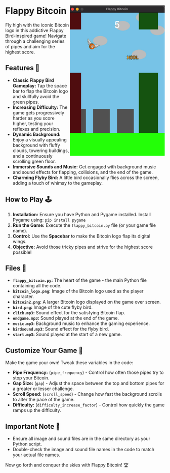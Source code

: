 # Flappy Bitcoin  <img src="screenshot.jpg" alt="Flappy Bitcoin Screenshot" width="300" align="right">

Fly high with the iconic Bitcoin logo in this addictive Flappy Bird-inspired game! Navigate through a challenging series of pipes and aim for the highest score.

## Features 🚀

* **Classic Flappy Bird Gameplay:**  Tap the space bar to flap the Bitcoin logo and skillfully avoid the green pipes. 
* **Increasing Difficulty:**  The game gets progressively harder as you score higher, testing your reflexes and precision.
* **Dynamic Background:**  Enjoy a visually appealing background with fluffy clouds, towering buildings, and a continuously scrolling green floor.
* **Immersive Sounds and Music:**  Get engaged with background music and sound effects for flapping, collisions, and the end of the game.
* **Charming Flyby Bird:**  A little bird occasionally flies across the screen, adding a touch of whimsy to the gameplay.

## How to Play 🕹️

1. **Installation:** Ensure you have Python and Pygame installed. Install Pygame using: `pip install pygame`
2. **Run the Game:** Execute the `flappy_bitcoin.py` file (or your game file name).
3. **Control:** Use the **Spacebar** to make the Bitcoin logo flap its digital wings.
4. **Objective:** Avoid those tricky pipes and strive for the highest score possible!

## Files 📂

* **`flappy_bitcoin.py`:**  The heart of the game - the main Python file containing all the code.
* **`bitcoin_logo.png`:**  Image of the Bitcoin logo used as the player character.
* **`bitcoin2.png`:**  A larger Bitcoin logo displayed on the game over screen.
* **`bird.png`:**  Image of the cute flyby bird. 
* **`click.mp3`:**  Sound effect for the satisfying Bitcoin flap.
* **`endgame.mp3`:**  Sound played at the end of the game.
* **`music.mp3`:**  Background music to enhance the gaming experience.
* **`birdsound.mp3`:**  Sound effect for the flyby bird.
* **`start.mp3`:**  Sound played at the start of a new game.

## Customize Your Game 🧰

Make the game your own!  Tweak these variables in the code:

* **Pipe Frequency:**  (`pipe_frequency`) - Control how often those pipes try to stop your Bitcoin.
* **Gap Size:**  (`gap`) - Adjust the space between the top and bottom pipes for a greater or lesser challenge. 
* **Scroll Speed:**  (`scroll_speed`) - Change how fast the background scrolls to alter the pace of the game.
* **Difficulty:**  (`difficulty_increase_factor`) - Control how quickly the game ramps up the difficulty.

## Important Note 📌

* Ensure all image and sound files are in the same directory as your Python script.
* Double-check the image and sound file names in the code to match your actual file names.

Now go forth and conquer the skies with Flappy Bitcoin! 🏆